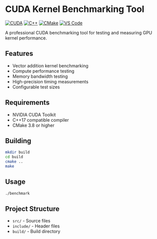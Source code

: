 # CUDA Kernel Benchmarking Tool

[![CUDA](https://img.shields.io/badge/CUDA-12.0-76B900?style=flat&logo=nvidia)](https://developer.nvidia.com/cuda-toolkit)
[![C++](https://img.shields.io/badge/C++-17-00599C?style=flat&logo=cplusplus)](https://isocpp.org/)
[![CMake](https://img.shields.io/badge/CMake-3.8+-064F8C?style=flat&logo=cmake)](https://cmake.org/)
[![VS Code](https://img.shields.io/badge/VS_Code-1.8+-007ACC?style=flat&logo=visualstudiocode)](https://code.visualstudio.com/)

A professional CUDA benchmarking tool for testing and measuring GPU kernel performance.

## Features


- Vector addition kernel benchmarking
- Compute performance testing
- Memory bandwidth testing
- High-precision timing measurements
- Configurable test sizes

## Requirements

- NVIDIA CUDA Toolkit
- C++17 compatible compiler
- CMake 3.8 or higher

## Building

```bash
mkdir build
cd build
cmake ..
make
```

## Usage

```bash
./benchmark
```

## Project Structure

- `src/` - Source files
- `include/` - Header files
- `build/` - Build directory
